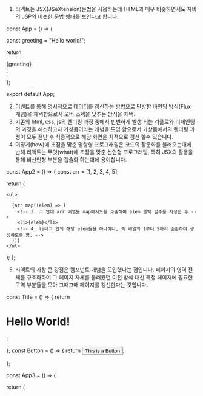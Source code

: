 <!--9월 13일 공부 : 리액트의 특징들 (P27-P37) // 깃허브 리포지토리 연결 완료-->

1. 리액트는 JSX(JSeXtension)문법을 사용하는데
   HTML과 매우 비슷하면서도 자바의 JSP와 비슷한 문법 형태를 보인다고 합니다.

<!--------------------------------------★ 1번 내용------------------------------------------->

const App = () => {

  <!-- 1. 기본적인 메인 화면 선언 방법 -->

const greeting = "Hello world!";

  <!-- 2. greeting 변수에 출력할 문구를 삽입 후 -->

return <div>{greeting}</div>;

  <!-- 3. html문법의 div 태그 안에 해당 변수를 브락켓으로 감싼 후 반환 해준다. -->

};

export default App;

<!-- 4. 해당 App 오브젝트를 기본값으로 출력. -->

2. 이벤트를 통해 명시적으로 데이터를 갱신하는 방법으로 단방향 바인딩 방식(Flux 개념)을 채택함으로서
   오버 스펙을 낮추는 방식을 채택.
3. 기존의 html, css, js의 렌더링 과정 중에서 빈번하게 발생 되는 리플로와 리페인팅의 과정을 해소하고자
   가상돔이라는 개념을 도입 함으로서 가상돔에서의 렌더링 과정이 모두 끝난 후
   최종적으로 해당 화면을 최적으로 갱신 할수 있습니다.
4. 어떻게(how)에 초점을 맞춘 명령형 프로그래밍은 코드의 장문화를 불러오는대에 반해
   리액트는 무엇(what)에 초점을 맞춘 선언형 프로그래밍, 특히 JSX의 활용을 통해 비선언형 부분을
   캡슐화 하는대에 용이합니다.

<!-- -------------------------------------★ 4번 내용----------------------------------------- -->

const App2 = () => {
const arr = [1, 2, 3, 4, 5];

  <!-- 1. 배열 선언 -->

return (

  <!-- 2. 반환을 할건데 -->

    <ul>

      {arr.map((elem) => (
        <!-- 3. 그 안에 arr 배열을 map메서드를 호출하여 elem 콜백 함수를 지정한 후 -->
        <li>{elem}</li>
        <!-- 4. li태그 안의 해당 elem들을 하나하나, 즉 배열의 1부터 5까지 순환하여 생성하도록 함. -->
      ))}
    </ul>

);
};

5. 리액트의 가장 큰 강점은 컴포넌트 개념을 도입했다는 점입니다. 페이지의 영역 전체를 구조화하여
   그 페이지 자체를 불러왔던 이전 방식 대신 특정 페이지에 필요한 구역 부분들을 모아 그때그때
   페이지를 갱신한다는 것입니다.

<!-- -------------------------------------★ 5번 내용----------------------------------------- -->

const Title = () => {
return <h1>Hello World!</h1>;

  <!-- 1. Title 컴포넌트에는 h1 태그 안의 특정 문구를 출력하는 부분을 작성. -->

};
const Button = () => {
return <button>This is a Button</button>;

  <!-- 2. Button 컴포넌트에는 button 태그 안의 문구와 버튼을 출력하는 부분을 작성. -->

};

const App3 = () => {

  <!-- 3. 갱신을 할 페이지에 -->

return (

<div>
<Title />
<Button />
<!-- 4. div태그 안에 Title과 Button 컴포넌트를 불러와주기만 하면 끝. -->
</div>
);
};


<!--9월 16일 공부 : 1-1 Create-react-app 생성 방법 (P46-P47) -->

1. 우선 리액트 프로젝트를 설치하기 위해서는 리액트 도구를 설치해야 하며, 다음의 명령을 터미널에 입력하게 됩니다.
- npm install -g create-react-app -> Node.js 패키지 관리자인 npm을 사용하여 전역(Global)으로 앱을 생성하겠다는 뜻.
- npx create-react-app projectname --template=typescript -> Node.js 패키지 관리 도구인 npx를 사용해
(npm은 프로젝트 간의 종속성 및 모듈 업데이트의 일관성으로 인해 권장되지 않으며 최근에는 프로젝트 마다의 영향을 배제하면서 최신 리액트 버전 유지가 가능한 npx 명령 사용이 권장 된다고 합니다.)
특정 이름의 앱을 만드는데 프로젝트의 템플릿을 타입스크립트로 지정하겠다는 뜻.
2. 이후 해당 리액트 프로젝트가 생성 되었다면 npx create-react-app 명령 입력을 통해 버전 확인이 가능합니다. 
3. 버전까지 확인 후 npx create-react-app appname을 통해 리액트의 프로젝트를 생성합니다.
4. 프로젝트가 생성 되었다면 cd appname을 입력하여 해당 파일로 이동한 후 npm start를 통해 리액트를 실행합니다.
(물론 npx를 통해 앱을 생성 하였다면 yarn start를 입력하여 앱 실행도 가능하여 선택적으로 실행이 가능합니다.)

<!--9월 16일 공부 : 1-2 Create-react-app 폴더 구조 (P48-P51) -->

1. create-react-app을 통해 프로젝트를 생성하면 폴더의 구조는 크게 package, README.md를 제외한 public과 src 폴더로 나누어 집니다.
2, public 폴더에는 기본 웹프레임이 되는 index.html을 포함한 HTML 파일과 favicon 등의 정적인 파일들이 담겨있고, src 폴더에는 실제 리액트로 프로그래밍을 하는 자바스크립트 파일들이 담겨있습니다.
3. index.html의 코드는 기본적으로 <div id = "root"></div> 로 되어있으며 이 부분은 실제 프로그래밍된 리액트 애플리케이션이 표시됩니다. 이 애플리케이션은 src 폴더의 index.js를 통해 연결됩니다.

<!-- -------------------------------------★ 3번 내용----------------------------------------- -->

import App from './App';
<!-- App컴포넌트를 임포트 -->

const root = ReactDOM.createRoot(document.getElementById('root'));
<!-- root 변수에 리액트 돔을 이용하여 idex.html의 root id를 가진 div태그를 선택한 후 루트 실제 루트 요소를 생성하여 담습니다. -->
root.render(
<!-- 해당 루트를 렌더링 할건데 -->
  <React.StrictMode>
  <!-- 엄격한 모드로 렌더링을 할것이고 -->
    <App />
  <!-- App 컴포넌트를 루트 컴포넌트로 지정합니다. 이 App/ 파일 안에는 하위 컴포넌트들이 자리하게 됩니다. -->
  </React.StrictMode>
);

4. 앞서 리액트 앱을 실행하기 위해 입력한 명령어인 npm start는 package.json 파일 내부의 scripts 오브젝트에 설정됩니다. 
이 파일의 해당 부분에는 start 뿐만 아니라 사용자가 원하는 명령어를 지정하는 것도 가능하며 이를 제외한 어플리케이션 배포를 위한 build, 배포 전 테스트를 위한 test 및 도구의 내부 설정 및 스크립트를 프로젝트에 완전히 노출 시키는 eject 명령어도 확인 및 임의 지정 할 수 있습니다. 그러나 왠만해서는 건들지 않는 것이 좋습니다.

<!-- -------------------------------------★ 4번 내용----------------------------------------- -->

"Scripts" : {
  "start" : "react-scripts start",
  "build" : "react-scripts build",
  "test" : "react-scripts test",
  "eject" : "react-scripts eject"
};